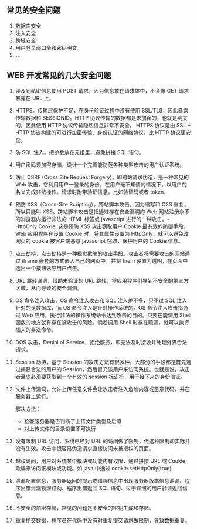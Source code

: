 ## 常见的安全问题

1. 数据库安全
2. 注入安全
3. 跨域安全
4. 用户登录弱口令和密码明文
5. 、、





## WEB 开发常见的几大安全问题

1. 涉及到私密信息使用 POST 请求，因为信息放在请求体中，不会像 GET 请求暴露在 URL 上。

2. HTTPS。传输层保护不足，在身份验证过程中没有使用 SSL/TLS，因此暴露传输数据和 SESSIONID。HTTP 协议传输的数据都是未加密的，也就是明文的，因此使用 HTTP 协议传输隐私信息非常不安全。 HTTPS 协议是由 SSL + HTTP 协议构建的可进行加密传输、身份认证的网络协议，比 HTTP 协议更安全。

3. 防 SQL 注入。把参数放在元组里，避免拼接 SQL 语句。

4. 用户密码须加密存储，设计一个完善能防范各种类型攻击的用户认证系统。

5. 防止 CSRF (Cross Site Request Forgery)，即跨站请求伪造，是一种常见的 Web 攻击，它利用用户一登录的身份，在用户毫不知情的情况下，以用户的名义完成非法操作。请求时附带验证信息，比如验证码或者 token.

6. 预防 XSS（Cross-Site Scripting），跨站脚本攻击，因为缩写和 CSS 重复，所以只能叫 XSS。跨站脚本攻击是指通过存在安全漏洞的 Web 网站注册永不的浏览器内运行非法的 HTML 标签或 javascript 进行的一种攻击。- HttpOnly Cookie. 这是预防 XSS 攻击窃取用户 Cookie 最有效的防御手段。Web 应用程序在设置 Cookie 时，将其属性设置为 HttpOnly，就可以避免改网页的 cookie 被客户端恶意 javascript 窃取，保护用户的 Cookie 信息。

7. 点击劫持，点击劫持是一种视觉欺骗的攻击手段。攻击者将需要攻击的网站通过 iframe 嵌套的方式嵌入自己的网页中，并将 firem 设置为透明，在页面中透出一个按钮诱导用户点击。

8. URL 跳转漏洞，借助未验证的 URL 跳转，将应用程序引导到不安全的第三方区域，从而导致的安全漏洞。

9. OS 命令注入攻击，OS 命令注入攻击和 SQL 注入差不多，只不过 SQL 注入针对的是数据库，而 OS 命令注入是针对操作系统的。OS 命令注入攻击指通过 Web 应用，执行非法的操作系统命令达到攻击的目的。只要在能调用 Shell 函数的地方就有存在被攻击的风险。倘若调用 Shell 时存在疏漏，就可以执行插入的非法命令。

10. DOS 攻击，Denial of Service，拒绝服务，即无法及时接收并处理外界合法请求。

11. Session 劫持，基于 Session 的攻击方法有很多种。大部分的手段都是首先通过捕获合法的用户的 Session，然后冒充该用户来访问系统。也就是说，攻击者至少必须要获取到一个有效的 session 标识符，用于接下来的身份验证。

12. 文件上传漏洞，允许上传任意文件会让攻击者注入危险内容或恶意代码，并在服务器上运行。

    解决方法：

    - 检查服务器是否判断了上传文件类型及后缀
    - 对上传文件的目录设置不可执行

13. 没有限制 URL 访问，系统已经对 URL 的访问做了限制，但这种限制却实际并没有生效。攻击中很容易伪造请求直接访问未被授权的页面。

14. 越权访问，用户对系统某个模块或功能内有权限，通过拼接 URL 或 Cookie 欺骗来访问该模块或功能。如 java 中通过 cookie.setHttpOnly(true)

15. 泄漏配置信息，服务器返回的提示或错误信息中出现服务器版本信息泄漏、程序出错泄漏物理路劲、程序出错返回 SQL 语句、过于详细的用户验证返回信息。

16. 不安全的加密存储，常见的问题是不安全的密钥生成和存储。

17. 重复提交数据，程序员在代码中没有对重复提交请求做限制，导致数据重复。

